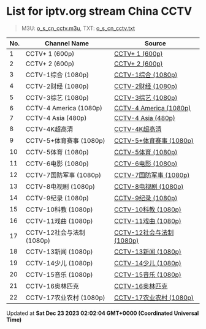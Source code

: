 # List for **iptv.org stream China CCTV**

> M3U: [o_s_cn_cctv.m3u](/o_s_cn_cctv.m3u), TXT: [o_s_cn_cctv.txt](/txt/o_s_cn_cctv.txt)

| No.  | Channel Name | Source |
| --- | ------------ | --- |
| 1 | CCTV+ 1 (600p) | [CCTV+ 1 (600p)](https://cd-live-stream.news.cctvplus.com/live/smil:CHANNEL1.smil/playlist.m3u8) |
| 2 | CCTV+ 2 (600p) | [CCTV+ 2 (600p)](https://cd-live-stream.news.cctvplus.com/live/smil:CHANNEL2.smil/playlist.m3u8) |
| 3 | CCTV-1综合 (1080p) | [CCTV-1综合 (1080p)](http://183.196.25.171:808/hls/1/index.m3u8) |
| 4 | CCTV-2财经 (1080p) | [CCTV-2财经 (1080p)](http://183.196.25.171:808/hls/2/index.m3u8) |
| 5 | CCTV-3综艺 (1080p) | [CCTV-3综艺 (1080p)](http://183.196.25.171:808/hls/75/index.m3u8) |
| 6 | CCTV-4 America (1080p) | [CCTV-4 America (1080p)](https://global.cgtn.cicc.media.caton.cloud/master/cgtn-america.m3u8) |
| 7 | CCTV-4 Asia (480p) | [CCTV-4 Asia (480p)](http://210.210.155.37/qwr9ew/s/s19/index.m3u8) |
| 8 | CCTV-4K超高清 | [CCTV-4K超高清](https://live.goodiptv.club/api/cqyx.php?id=CCTV4K) |
| 9 | CCTV-5+体育赛事 (1080p) | [CCTV-5+体育赛事 (1080p)](https://live.goodiptv.club/api/cqyx.php?id=cctv5SportHD) |
| 10 | CCTV-5体育 (1080p) | [CCTV-5体育 (1080p)](http://1.85.0.62:808/hls/503/index.m3u8) |
| 11 | CCTV-6电影 (1080p) | [CCTV-6电影 (1080p)](http://1.85.0.62:808/hls/6/index.m3u8) |
| 12 | CCTV-7国防军事 (1080p) | [CCTV-7国防军事 (1080p)](http://183.196.25.171:808/hls/7/index.m3u8) |
| 13 | CCTV-8电视剧 (1080p) | [CCTV-8电视剧 (1080p)](http://183.196.25.171:808/hls/77/index.m3u8) |
| 14 | CCTV-9纪录 (1080p) | [CCTV-9纪录 (1080p)](http://183.196.25.171:808/hls/9/index.m3u8) |
| 15 | CCTV-10科教 (1080p) | [CCTV-10科教 (1080p)](http://183.196.25.171:808/hls/10/index.m3u8) |
| 16 | CCTV-11戏曲 (1080p) | [CCTV-11戏曲 (1080p)](http://183.196.25.171:808/hls/11/index.m3u8) |
| 17 | CCTV-12社会与法制 (1080p) | [CCTV-12社会与法制 (1080p)](http://183.196.25.171:808/hls/12/index.m3u8) |
| 18 | CCTV-13新闻 (1080p) | [CCTV-13新闻 (1080p)](http://183.196.25.171:808/hls/13/index.m3u8) |
| 19 | CCTV-14少儿 (1080p) | [CCTV-14少儿 (1080p)](http://183.196.25.171:808/hls/14/index.m3u8) |
| 20 | CCTV-15音乐 (1080p) | [CCTV-15音乐 (1080p)](http://183.196.25.171:808/hls/15/index.m3u8) |
| 21 | CCTV-16奥林匹克 | [CCTV-16奥林匹克](https://live.goodiptv.club/api/cqyx.php?id=CCTV16_4K) |
| 22 | CCTV-17农业农村 (1080p) | [CCTV-17农业农村 (1080p)](http://183.196.25.171:808/hls/93/index.m3u8) |

Updated at **Sat Dec 23 2023 02:02:04 GMT+0000 (Coordinated Universal Time)**
